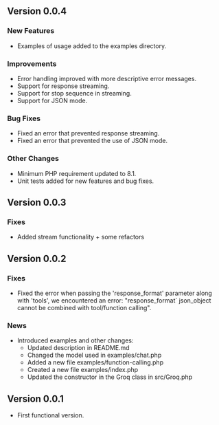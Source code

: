 ## Version 0.0.4

### New Features

* Examples of usage added to the examples directory.

### Improvements

* Error handling improved with more descriptive error messages.
* Support for response streaming.
* Support for stop sequence in streaming.
* Support for JSON mode.

### Bug Fixes

* Fixed an error that prevented response streaming.
* Fixed an error that prevented the use of JSON mode.

### Other Changes

* Minimum PHP requirement updated to 8.1.
* Unit tests added for new features and bug fixes.

## Version 0.0.3

### Fixes
- Added stream functionality + some refactors

## Version 0.0.2

### Fixes
- Fixed the error when passing the 'response_format' parameter along with 'tools', we encountered an error: "response_format` json_object cannot be combined with tool/function calling".

### News
- Introduced examples and other changes:
  - Updated description in README.md
  - Changed the model used in examples/chat.php
  - Added a new file examples/function-calling.php
  - Created a new file examples/index.php
  - Updated the constructor in the Groq class in src/Groq.php

## Version 0.0.1

- First functional version.
